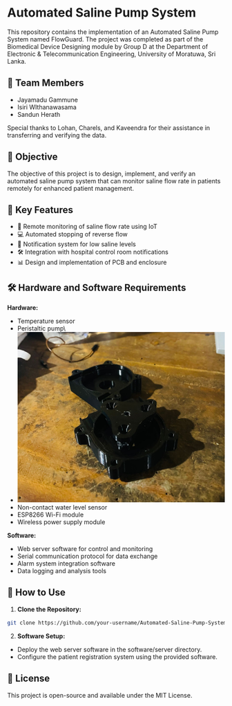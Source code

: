 # Automated Saline Pump System

This repository contains the implementation of an Automated Saline Pump System named FlowGuard. The project was completed as part of the Biomedical Device Designing module by Group D at the Department of Electronic & Telecommunication Engineering, University of Moratuwa, Sri Lanka.

## 👥 Team Members

- Jayamadu Gammune
- Isiri WIthanawasama
- Sandun Herath

Special thanks to Lohan, Charels, and Kaveendra for their assistance in transferring and verifying the data.

## 🎯 Objective

The objective of this project is to design, implement, and verify an automated saline pump system that can monitor saline flow rate in patients remotely for enhanced patient management.

## 🔑 Key Features

- 📡 Remote monitoring of saline flow rate using IoT
- 💻 Automated stopping of reverse flow
- 🔔 Notification system for low saline levels
- 🛠️ Integration with hospital control room notifications
- 📊 Design and implementation of PCB and enclosure

## 🛠️ Hardware and Software Requirements

**Hardware:**
- Temperature sensor
- Peristaltic pump\
-  ![Peristalic Pump](Images/Image.jpg)
- Non-contact water level sensor
- ESP8266 Wi-Fi module
- Wireless power supply module

**Software:**
- Web server software for control and monitoring
- Serial communication protocol for data exchange
- Alarm system integration software
- Data logging and analysis tools

## 🚀 How to Use

1. **Clone the Repository:**
```bash
git clone https://github.com/your-username/Automated-Saline-Pump-System.git
```
2. **Software Setup:**
- Deploy the web server software in the software/server directory.
- Configure the patient registration system using the provided software.

## 📄 License
This project is open-source and available under the MIT License.
